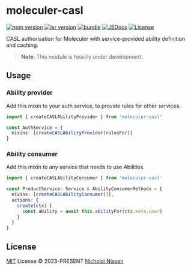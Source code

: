 # moleculer-casl

[![npm version][npm-version-src]][npm-version-href]
[![jsr version][jsr-version-src]][jsr-version-href]
[![bundle][bundle-src]][bundle-href]
[![JSDocs][jsdocs-src]][jsdocs-href]
[![License][license-src]][license-href]

CASL authorisation for Moleculer with service-provided ability definition and caching.

> **Note**:
> This module is heavily under development.

## Usage

### Ability provider

Add this mixin to your auth service, to provide rules for other services.

```ts
import { createCASLAbilityProvider } from 'moleculer-casl'

const AuthService = {
  mixins: [createCASLAbilityProvider(rulesFor)]
}
```

### Ability consumer

Add this mixin to any service that needs to use Abilities.

```ts
import { createCASLAbilityConsumer } from 'moleculer-casl'

const ProductService: Service & AbilityConsumerMethods = {
  mixins: [createCASLAbilityConsumer()],
  actions: {
    create(ctx) {
      const ability = await this.abilityFor(ctx.meta.user)
    }
  }
}
```

## License

[MIT](./LICENSE) License © 2023-PRESENT [Nicholai Nissen](https://github.com/Nicholaiii)

<!-- Badges -->

[npm-version-src]: https://img.shields.io/npm/v/moleculer-casl?style=flat&colorA=080f12&colorB=1fa669
[npm-version-href]: https://npmjs.com/package/moleculer-casl
[jsr-version-src]: https://img.shields.io/jsr/v/@nicholai/moleculer-casl?style=flat&colorA=080f12&colorB=1fa669
[jsr-version-href]: https://jsr.io/@nicholai/moleculer-casl
[bundle-src]: https://img.shields.io/bundlephobia/minzip/moleculer-casl?style=flat&colorA=080f12&colorB=1fa669&label=minzip
[bundle-href]: https://bundlephobia.com/result?p=moleculer-casl
[license-src]: https://img.shields.io/github/license/Nicholaiii/moleculer-casl.svg?style=flat&colorA=080f12&colorB=1fa669
[license-href]: https://github.com/Nicholaiii/moleculer-casl/blob/main/LICENSE
[jsdocs-src]: https://img.shields.io/badge/jsdocs-reference-080f12?style=flat&colorA=080f12&colorB=1fa669
[jsdocs-href]: https://www.jsdocs.io/package/moleculer-casl

